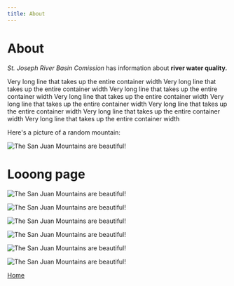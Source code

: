 ```yaml
---
title: About
---
```


# About


*St. Joseph River Basin Comission* has information about __river water quality.__

Very long line that takes up the entire container width Very long line that takes up the entire container width Very long line that takes up the entire container width Very long line that takes up the entire container width Very long line that takes up the entire container width Very long line that takes up the entire container width Very long line that takes up the entire container width Very long line that takes up the entire container width

Here's a picture of a random mountain:

![The San Juan Mountains are beautiful!](/san-juan-mountains.jpg "San Juan Mountains")

<h1>Looong page</h1>


![The San Juan Mountains are beautiful!](/san-juan-mountains.jpg "San Juan Mountains")



![The San Juan Mountains are beautiful!](/san-juan-mountains.jpg "San Juan Mountains")



![The San Juan Mountains are beautiful!](/san-juan-mountains.jpg "San Juan Mountains")



![The San Juan Mountains are beautiful!](/san-juan-mountains.jpg "San Juan Mountains")




![The San Juan Mountains are beautiful!](/san-juan-mountains.jpg "San Juan Mountains")



![The San Juan Mountains are beautiful!](/san-juan-mountains.jpg "San Juan Mountains")


[Home](/)